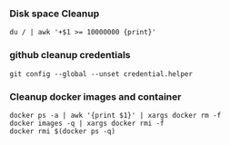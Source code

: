 ### Disk space Cleanup

```
du / | awk '+$1 >= 10000000 {print}'

```


### github cleanup credentials

```
git config --global --unset credential.helper
```

### Cleanup docker images and container
```
docker ps -a | awk '{print $1}' | xargs docker rm -f
docker images -q | xargs docker rmi -f
docker rmi $(docker ps -q) 

```
